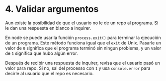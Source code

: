 # 4. Validar argumentos

Aun existe la posibilidad de que el usuario no le de un repo al programa. Si le
dan una respuesta en blanco a inquirer.

En node se puede usar la función `process.exit()` para terminar la ejecución de
un programa. Este método funciona igual que el `exit` de Unix. Pasarle un
valor de `0` significa que el programa terminó sin ningun problema, y un valor
de `1` significa que hubo algún error.

Después de recibir una respuesta de inquirer, revisa que el usuario pasó un
valor para repo. Si no, sal del processo con `1` y usa `console.error` para
decirle al usuario que el repo es necesario.
